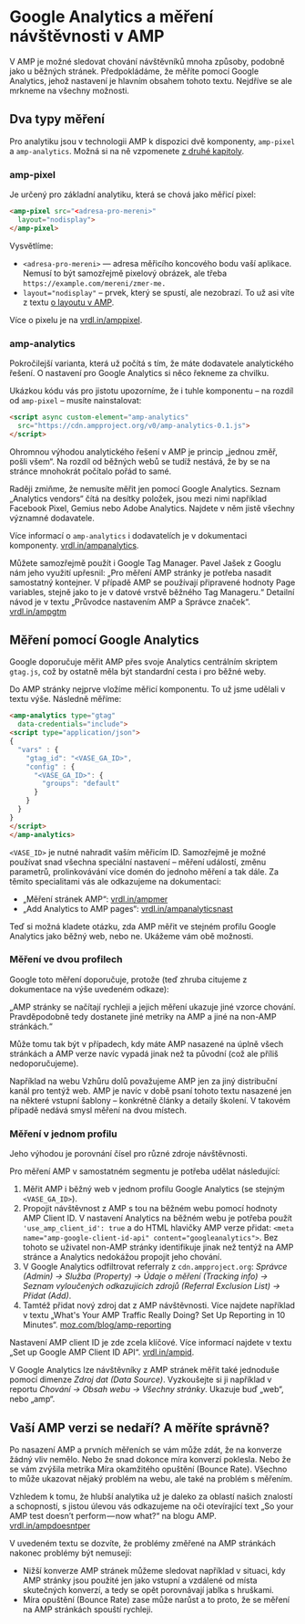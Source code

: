 # Google Analytics a měření návštěvnosti v AMP

V AMP je možné sledovat chování návštěvníků mnoha způsoby, podobně jako u běžných stránek. Předpokládáme, že měříte pomocí Google Analytics, jehož nastavení je hlavním obsahem tohoto textu. Nejdříve se ale mrkneme na všechny možnosti.

## Dva typy měření

Pro analytiku jsou v technologii AMP k dispozici dvě komponenty, `amp-pixel` a `amp-analytics`. Možná si na ně vzpomenete [z druhé kapitoly](https://docs.google.com/document/d/11f3LQGb-u04WPfER8vjkyaMokmx73jwITJ0LvlKI1u4/edit#heading=h.wutuzesubwzw).

### amp-pixel

Je určený pro základní analytiku, která se chová jako měřicí pixel:

```html
<amp-pixel src="<adresa-pro-mereni>"
  layout="nodisplay">
</amp-pixel>
```

Vysvětlíme:

* `<adresa-pro-mereni>` — adresa měřicího koncového bodu vaší aplikace. Nemusí to být samozřejmě pixelový obrázek, ale třeba `https://example.com/mereni/zmer-me.`
* `layout="nodisplay"` – prvek, který se spustí, ale nezobrazí. To už asi víte z textu [o layoutu v AMP](https://docs.google.com/document/d/1OlhPzDZg_xs583ARIy2vfn5DS-Pq_kDzX6NKGYFlAu0/edit#heading=h.ypc0bzifdqve).

Více o pixelu je na [vrdl.in/amppixel](https://amp.dev/documentation/components/amp-pixel).

### amp-analytics

Pokročilejší varianta, která už počítá s tím, že máte dodavatele analytického řešení. O nastavení pro Google Analytics si něco řekneme za chvilku.

Ukázkou kódu vás pro jistotu upozorníme, že i tuhle komponentu – na rozdíl od `amp-pixel` – musíte nainstalovat:

```html
<script async custom-element="amp-analytics"
  src="https://cdn.ampproject.org/v0/amp-analytics-0.1.js">
</script>
```

Ohromnou výhodou analytického řešení v AMP je princip „jednou změř, pošli všem“. Na rozdíl od běžných webů se tudíž nestává, že by se na stránce mnohokrát počítalo pořád to samé.

Raději zmiňme, že nemusíte měřit jen pomocí Google Analytics. Seznam „Analytics vendors“ čítá na desítky položek, jsou mezi nimi například Facebook Pixel, Gemius nebo Adobe Analytics. Najdete v něm jistě všechny významné dodavatele.

Více informací o `amp-analytics` i dodavatelích je v dokumentaci komponenty. [vrdl.in/ampanalytics](https://amp.dev/documentation/components/amp-analytics).

Můžete samozřejmě použít i Google Tag Manager. Pavel Jašek z Googlu nám jeho využití upřesnil: „Pro měření AMP stránky je potřeba nasadit samostatný kontejner. V případě AMP se používají připravené hodnoty Page variables, stejně jako to je v datové vrstvě běžného Tag Manageru.“ Detailní návod je v textu „Průvodce nastavením AMP a Správce značek“.  [vrdl.in/ampgtm](https://support.google.com/tagmanager/answer/9205783?hl=cs)

## Měření pomocí Google Analytics

Google doporučuje měřit AMP přes svoje Analytics centrálním skriptem `gtag.js`, což by ostatně měla být standardní cesta i pro běžné weby.

Do AMP stránky nejprve vložíme měřicí komponentu. To už jsme udělali v textu výše. Následně měříme:

```html
<amp-analytics type="gtag"
  data-credentials="include">
<script type="application/json">
{
  "vars" : {
    "gtag_id": "<VASE_GA_ID>",
    "config" : {
      "<VASE_GA_ID>": {
        "groups": "default"
      }
    }
  }
}
</script>
</amp-analytics>
```

`<VASE_ID>` je nutné nahradit vaším měřicím ID. Samozřejmě je možné používat snad všechna speciální nastavení – měření událostí, změnu parametrů, prolinkovávání více domén do jednoho měření a tak dále. Za těmito specialitami vás ale odkazujeme na dokumentaci:

* „Měření stránek AMP“: [vrdl.in/ampmer](https://support.google.com/analytics/answer/6343176)
* „Add Analytics to AMP pages“:  [vrdl.in/ampanalyticsnast](https://developers.google.com/analytics/devguides/collection/amp-analytics/ )

Teď si možná kladete otázku, zda AMP měřit ve stejném profilu Google Analytics jako běžný web, nebo ne. Ukážeme vám obě možnosti.

### Měření ve dvou profilech

Google toto měření doporučuje, protože (teď zhruba citujeme z dokumentace na výše uvedeném odkaze):

„AMP stránky se načítají rychleji a jejich měření ukazuje jiné vzorce chování. Pravděpodobně tedy dostanete jiné metriky na AMP a jiné na non-AMP stránkách.“

Může tomu tak být v případech, kdy máte AMP nasazené na úplně všech stránkách a AMP verze navíc vypadá jinak než ta původní (což ale příliš nedoporučujeme).

Například na webu Vzhůru dolů považujeme AMP jen za jiný distribuční kanál pro tentýž web. AMP je navíc v době psaní tohoto textu nasazené jen na některé vstupní šablony – konkrétně články a detaily školení. V takovém případě nedává smysl měření na dvou místech.

### Měření v jednom profilu

Jeho výhodou je porovnání čísel pro různé zdroje návštěvnosti.

Pro měření AMP v samostatném segmentu je potřeba udělat následující:

1. Měřit AMP i běžný web v jednom profilu Google Analytics (se stejným `<VASE_GA_ID>`).
2. Propojit návštěvnost z AMP s tou na běžném webu pomocí hodnoty AMP Client ID. V nastavení Analytics na běžném webu je potřeba použít `'use_amp_client_id': true` a do HTML hlavičky AMP verze přidat: `<meta name="amp-google-client-id-api" content="googleanalytics">`. Bez tohoto se uživatel non-AMP stránky identifikuje jinak než tentýž na AMP stránce a Analytics nedokážou propojit jeho chování.
3. V Google Analytics odfiltrovat referraly z `cdn.ampproject.org`: _Správce (Admin) → Služba (Property) → Údaje o měření (Tracking info) → Seznam vyloučených odkazujících zdrojů (Referral Exclusion List) → Přidat (Add)_.
4. Tamtéž přidat nový zdroj dat z AMP návštěvnosti. Více najdete například v textu  „What's Your AMP Traffic Really Doing? Set Up Reporting in 10 Minutes“. [moz.com/blog/amp-reporting](https://moz.com/blog/amp-reporting)

Nastavení AMP client ID je zde zcela klíčové. Více informací najdete v textu „Set up Google AMP Client ID API“. [vrdl.in/ampid](https://support.google.com/analytics/answer/7486764).

V Google Analytics lze návštěvníky z AMP stránek měřit také jednoduše pomocí dimenze _Zdroj dat (Data Source)_. Vyzkoušejte si ji například v reportu _Chování →  Obsah webu → Všechny stránky_. Ukazuje buď „web“, nebo „amp“.

## Vaší AMP verzi se nedaří? A měříte správně?

Po nasazení AMP a prvních měřeních se vám může zdát, že na konverze žádný vliv nemělo. Nebo že snad dokonce míra konverzí poklesla. Nebo že se vám zvýšila metrika Míra okamžitého opuštění (Bounce Rate). Všechno to může ukazovat nějaký problém na webu, ale také na problém s měřením.

Vzhledem k tomu, že hlubší analytika už je daleko za oblastí našich znalostí a schopností, s jistou úlevou vás odkazujeme na oči otevírající text „So your AMP test doesn’t perform — now what?“ na blogu AMP. [vrdl.in/ampdoesntper](https://blog.amp.dev/2018/11/08/so-your-amp-test-doesnt-perform%e2%80%8a-%e2%80%8anow-what/)

V uvedeném textu se dozvíte, že problémy změřené na AMP stránkách nakonec problémy být nemusejí:

* Nižší konverze AMP stránek můžeme sledovat například v situaci, kdy AMP stránky jsou použité jen jako vstupní a vzdálené od místa skutečných konverzí, a tedy se opět porovnávají jablka s hruškami.
* Míra opuštění (Bounce Rate) zase může narůst a to proto, že se měření na AMP stránkách spouští rychleji.
